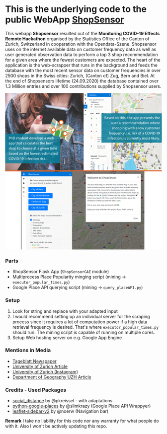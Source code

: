 # This is the underlying code to the public WebApp [ShopSensor](https://shopsensor-272815.appspot.com/)

This webapp __Shopsensor__ resulted out of the __Monitoring COVID-19 Effects Remote Hackathon__ organised by the 
Statistics Office of the Canton of Zurich, Switzerland in cooperation with the Opendata-Szene. 
Shopsensor uses on the internet available data on customer frequency
data as well as user generated observation data to perform a top 3 shop recommendation for a given area where the fewest
customers are expected. The heart of the application is the web-scrapper that runs in the background and feeds the database
with the most recent sensor data on customer frequencies in over 2500 shops in the Swiss cities: Zurich, (Canton of) Zug, Bern and Biel.
At the end of Shopsensors lifetime (24.09.2020) the database contained over 1.3 Million entries and over 100 contributions
supplied by Shopsensor users.

![ShopSensor WebApp](demo_image.png)

### Parts
- ShopSensor Flask App (`ShopSensorGAE` module)
- Multiprocess Place Popularity minging script (mining -> `executor_popular_times.py`)
- Google Place API querying script (mining -> `query_placeAPI.py`)

### Setup
1. Look for <ADD HERE> string and replace with your adapted input
2. I would recommend setting up an individual server for the scraping process since it requires a lot of 
computation power if a high data retrieval frequency is desired. That's where `executor_popular_times.py` should run.
The mining script is capable of running on multiple cores.
3. Setup Web hosting server on e.g. Google App Engine

### Mentions in Media
- [Tageblatt Newspaper](https://www.tagblattzuerich.ch/aktuell/news/news-detail/article/uni-student-sorgt-fuer-sichereres-einkaufen.html)
- [University of Zurich Article](https://www.news.uzh.ch/en/articles/2020/Shopping-with-Maximilian.html)
- [University of Zurich (Instagram)](https://www.instagram.com/p/B_1zOSFART_/)
- [Department of Geography UZH Article](https://www.geo.uzh.ch/en/department/125/blog/shopsensor.html)

### Credits - Used Packages
- [social_distance](https://github.com/pkreissel/social_distance) by @pkreissel - with adaptations 
- [python-google-places](https://github.com/slimkrazy/python-google-places) by @slimkrazy (Google Place API Wrappyer)
- [leaflet-sidebar-v2](https://github.com/noerw/leaflet-sidebar-v2) by @noerw (Navigation bar)


__Remark__ I take no liability for this code nor any warranty for what people do with it. Also I won't be actively updating this repo.